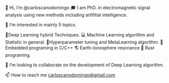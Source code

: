 👋 Hi, I’m @carloscanodomingo 
🎓 I am PhD. in electromagnetic signal analysis using new methods including artifitial intelligence. 

👀 I’m interested in mainly 5 topics.


🎹Deep Learning hybrid Techniques.
💻 Machine Learning algorithm and Statistic in general.
💎Hyperparameter tuning and MetaLearning algorithm.
📲Embedded programing in C/C++
🌎 Earth-Ionosphere resonance
🌱 Rust programing.


💞️ I’m looking to collaborate on the development of Deep Learning algorithm.

📫 How to reach me carloscanodomingo@gmail.com
